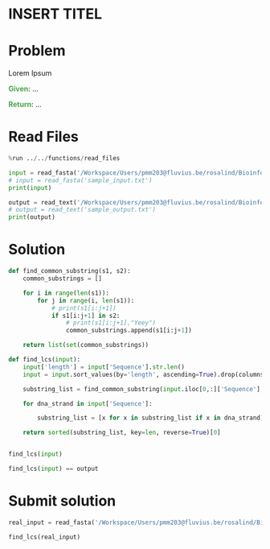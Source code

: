 ---
---

# INSERT TITEL

# Problem

Lorem Ipsum

<span style="color:rgba(70,165,70,255); font-weight:bold">Given</span>: ...

<span style="color:rgba(70,165,70,255); font-weight:bold">Return</span>: ...



# Read Files


```python
%run ../../functions/read_files
```


```python
input = read_fasta('/Workspace/Users/pmm203@fluvius.be/rosalind/Bioinformatics Stronghold/Level 5/Finding a Shared Motif/sample_input.txt')
# input = read_fasta('sample_input.txt')
print(input)

output = read_text('/Workspace/Users/pmm203@fluvius.be/rosalind/Bioinformatics Stronghold/Level 5/Finding a Shared Motif/sample_output.txt')
# output = read_text('sample_output.txt')
print(output)
```

# Solution


```python
def find_common_substring(s1, s2):
    common_substrings = []

    for i in range(len(s1)):
        for j in range(i, len(s1)):
            # print(s1[i:j+1])
            if s1[i:j+1] in s2:
                # print(s1[i:j+1],"Yeey")
                common_substrings.append(s1[i:j+1])

    return list(set(common_substrings))

def find_lcs(input):
    input['length'] = input['Sequence'].str.len()
    input = input.sort_values(by='length', ascending=True).drop(columns=['length'])  # Sort and drop the helper column

    substring_list = find_common_substring(input.iloc[0,:]['Sequence'], input.iloc[1,:]['Sequence'])

    for dna_strand in input['Sequence']:

        substring_list = [x for x in substring_list if x in dna_strand]

    return sorted(substring_list, key=len, reverse=True)[0]


find_lcs(input)
```


```python
find_lcs(input) == output
```

# Submit solution


```python
real_input = read_fasta('/Workspace/Users/pmm203@fluvius.be/rosalind/Bioinformatics Stronghold/Level 5/Finding a Shared Motif/rosalind_lcsm.txt')

find_lcs(real_input)
```
